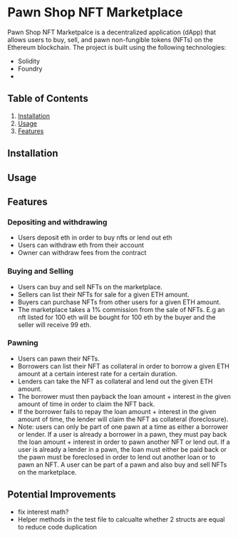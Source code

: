 # Pawn Shop NFT Marketplace

Pawn Shop NFT Marketpalce is a decentralized application (dApp) that allows users to buy, sell, and pawn non-fungible tokens (NFTs) on the Ethereum blockchain.
The project is built using the following technologies:
- Solidity
- Foundry
- 
## Table of Contents

1. [Installation](#installation)
2. [Usage](#usage)
3. [Features](#features)

## Installation


## Usage


## Features

### Depositing and withdrawing
- Users deposit eth in order to buy nfts or lend out eth
- Users can withdraw eth from their account
- Owner can withdraw fees from the contract

### Buying and Selling
- Users can buy and sell NFTs on the marketplace.
- Sellers can list their NFTs for sale for a given ETH amount.
- Buyers can purchase NFTs from other users for a given ETH amount.
- The marketplace takes a 1% commission from the sale of NFTs. E.g an nft listed for 100 eth will be bought for 100 eth by the buyer and the seller will receive 99 eth.

### Pawning
- Users can pawn their NFTs.
- Borrowers can list their NFT as collateral in order to borrow a given ETH amount at a certain interest rate for a certain duration.
- Lenders can take the NFT as collateral and lend out the given ETH amount.
- The borrower must then payback the loan amount + interest in the given amount of time in order to claim the NFT back.
- If the borrower fails to repay the loan amount + interest in the given amount of time, the lender will claim the NFT as collateral (foreclosure).
- Note: users can only be part of one pawn at a time as either a borrower or lender. If a user is already a borrower in a pawn,
they must pay back the loan amount + interest in order to pawn another NFT or lend out. If a user is already a lender in a pawn,
the loan must either be paid back or the pawn must be foreclosed in order to lend out another loan or to pawn an NFT. A user can be part of a pawn and also buy and sell NFTs on the marketplace.




## Potential Improvements
- fix interest math?
- Helper methods in the test file to calcualte whether 2 structs are equal to reduce code duplication